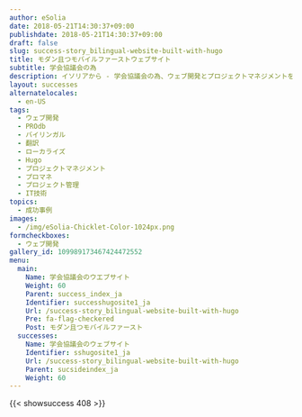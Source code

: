 ```yaml
---
author: eSolia
date: 2018-05-21T14:30:37+09:00
publishdate: 2018-05-21T14:30:37+09:00
draft: false
slug: success-story_bilingual-website-built-with-hugo
title: モダン且つモバイルファーストウェブサイト
subtitle: 学会協議会の為
description: イソリアから - 学会協議会の為、ウェブ開発とプロジェクトマネジメントを実施し、バイリンガル且つモバイルフレンドリーなウェブサイトを立ち上げた。
layout: successes
alternatelocales:
  - en-US
tags:
  - ウェブ開発
  - PROdb
  - バイリンガル
  - 翻訳
  - ローカライズ
  - Hugo
  - プロジェクトマネジメント
  - プロマネ
  - プロジェクト管理
  - IT技術
topics:
  - 成功事例
images:  
  - /img/eSolia-Chicklet-Color-1024px.png
formcheckboxes:
  - ウェブ開発
gallery_id: 109989173467424472552
menu:
  main:
    Name: 学会協議会のウエブサイト
    Weight: 60
    Parent: success_index_ja
    Identifier: successhugosite1_ja
    Url: /success-story_bilingual-website-built-with-hugo
    Pre: fa-flag-checkered
    Post: モダン且つモバイルファースト
  successes:
    Name: 学会協議会のウェブサイト
    Identifier: sshugosite1_ja
    Url: /success-story_bilingual-website-built-with-hugo
    Parent: sucsideindex_ja
    Weight: 60
---
```


{{< showsuccess 408 >}}
